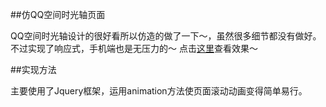 ##仿QQ空间时光轴页面

QQ空间时光轴设计的很好看所以仿造的做了一下～，虽然很多细节都没有做好。不过实现了响应式，手机端也是无压力的～
点击[这里](http://54017.github.io/timeLine/)查看效果～

##实现方法

主要使用了Jquery框架，运用animation方法使页面滚动动画变得简单易行。
